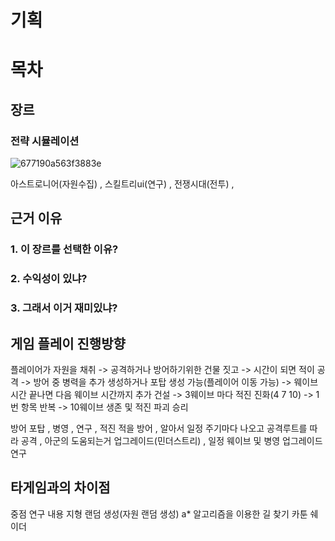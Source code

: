 # 기획
# 목차
## 장르
### 전략 시뮬레이션
![677190a563f3883e](https://github.com/RedditRook/GameEngine1TeamProject/assets/34390637/d60ba804-24ef-4172-9676-ea9ed079fcd1)

 아스트로니어(자원수집) , 스킬트리ui(연구) , 전쟁시대(전투) ,  

## 근거 이유
### 1. 이 장르를 선택한 이유?

### 2. 수익성이 있냐?

### 3. 그래서 이거 재미있냐?

## 게임 플레이 진행방향
플레이어가 자원을 채취 -> 공격하거나 방어하기위한 건물 짓고 -> 시간이 되면 적이 공격 -> 방어 중 병력을 추가 생성하거나 포탑 생성 가능(플레이어 이동 가능) -> 웨이브 시간 끝나면 다음 웨이브 시간까지 추가 건설
-> 3웨이브 마다 적진 진화(4 7 10) ->  1번 항목 반복 -> 10웨이브 생존 및 적진 파괴 승리 

방어 포탑  , 병영 , 연구 , 적진
적을 방어  , 알아서 일정 주기마다 나오고 공격루트를 따라 공격 , 아군의 도움되는거 업그레이드(민더스트리) , 일정 웨이브 및 병영 업그레이드 연구

## 타게임과의 차이점

중점 연구 내용
지형 랜덤 생성(자원 랜덤 생성)
a* 알고리즘을 이용한 길 찾기
카툰 쉐이더
